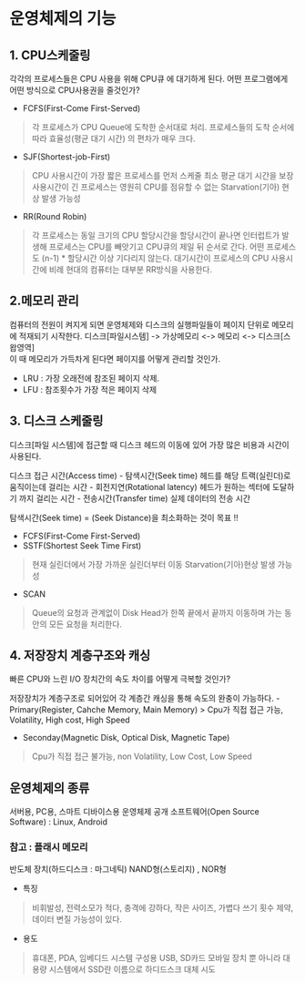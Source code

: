 # 운영체제의 기능

## 1. CPU스케줄링

각각의 프로세스들은 CPU 사용을 위해 CPU큐 에 대기하게 된다.
어떤 프로그램에게 어떤 방식으로 CPU사용권을 줄것인가?

- FCFS(First-Come First-Served)
> 각 프로세스가 CPU Queue에 도착한 순서대로 처리.
> 프로세스들의 도착 순서에 따라 효율성(평균 대기 시간) 의 편차가 매우 크다.
- SJF(Shortest-job-First)
> CPU 사용시간이 가장 짧은 프로세스를 먼저 스케줄
> 최소 평균 대기 시간을 보장
> 사용시간이 긴 프로세스는 영원히 CPU를 점유할 수 없는 Starvation(기아) 현상 발생 가능성
- RR(Round Robin)
> 각 프로세스는 동일 크기의 CPU 할당시간을
> 할당시간이 끝나면 인터럽트가 발생해 프로세스는 CPU를 빼앗기고 CPU큐의 제일 뒤 순서로 간다.
> 어떤 프로세스도 (n-1) * 할당시간 이상 기다리지 않는다.
> 대기시간이 프로세스의 CPU 사용시간에 비례
> 현대의 컴퓨터는 대부분 RR방식을 사용한다.

## 2.메모리 관리

컴퓨터의 전원이 켜지게 되면 운영체제와 디스크의 실행파일들이 페이지 단위로 메모리에 적재되기 시작한다.
디스크[파일시스템] -> 가상메모리 <-> 메모리 <-> 디스크[스왑영역]  
이 때 메모리가 가득차게 된다면 페이지를 어떻게 관리할 것인가.

- LRU : 가장 오래전에 참조된 페이지 삭제.
- LFU : 참조횟수가 가장 적은 페이지 삭제

## 3. 디스크 스케줄링

디스크[파일 시스템]에 접근할 때 디스크 헤드의 이동에 있어
가장 많은 비용과 시간이 사용된다.

디스크 접근 시간(Access time) - 탐색시간(Seek time)
헤드를 해당 트랙(실린더)로 움직이는데 걸리는 시간 - 회전지연(Rotational latency)
헤드가 원하는 섹터에 도달하기 까지 걸리는 시간 - 전송시간(Transfer time)
실제 데이터의 전송 시간

탐색시간(Seek time) = (Seek Distance)을 최소화하는 것이 목표 !!

- FCFS(First-Come First-Served)
- SSTF(Shortest Seek Time First)
> 현재 실린더에서 가장 가까운 실린더부터 이동
> Starvation(기아)현상 발생 가능성
- SCAN
> Queue의 요청과 관계없이 Disk Head가 한쪽 끝에서 끝까지 이동하며 가는 동안의 모든 요청을 처리한다.

## 4. 저장장치 계층구조와 캐싱

빠른 CPU와 느린 I/O 장치간의 속도 차이를 어떻게 극복할 것인가?

저장장치가 계층구조로 되어있어 각 계층간 캐싱을 통해 속도의 완충이 가능하다. - Primary(Register, Cahche Memory, Main Memory) > Cpu가 직접 접근 가능, Volatility, High cost, High Speed

- Seconday(Magnetic Disk, Optical Disk, Magnetic Tape)
> Cpu가 직접 접근 불가능, non Volatility, Low Cost, Low Speed

## 운영체제의 종류

서버용, PC용, 스마트 디바이스용 운영체제
공개 소프트웨어(Open Source Software) : Linux, Android

### 참고 : 플래시 메모리

반도체 장치(하드디스크 : 마그네틱)
NAND형(스토리지) , NOR형

- 특징
> 비휘발성, 전력소모가 적다, 충격에 강하다, 작은 사이즈, 가볍다
> 쓰기 횟수 제약, 데이터 변질 가능성이 있다.

- 용도
> 휴대폰, PDA, 임베디드 시스템 구성용
> USB, SD카드
> 모바일 장치 뿐 아니라 대용량 시스템에서 SSD란 이름으로 하디드스크 대체 시도
